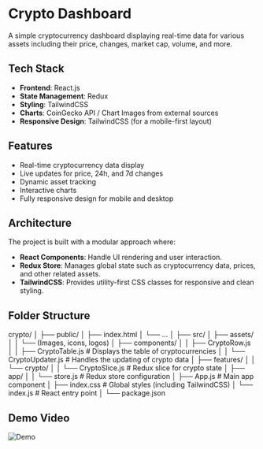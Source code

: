 # Crypto Dashboard

A simple cryptocurrency dashboard displaying real-time data for various assets including their price, changes, market cap, volume, and more.

## Tech Stack

- **Frontend**: React.js
- **State Management**: Redux
- **Styling**: TailwindCSS
- **Charts**: CoinGecko API / Chart Images from external sources
- **Responsive Design**: TailwindCSS (for a mobile-first layout)

## Features

- Real-time cryptocurrency data display
- Live updates for price, 24h, and 7d changes
- Dynamic asset tracking
- Interactive charts
- Fully responsive design for mobile and desktop

## Architecture

The project is built with a modular approach where:
- **React Components**: Handle UI rendering and user interaction.
- **Redux Store**: Manages global state such as cryptocurrency data, prices, and other related assets.
- **TailwindCSS**: Provides utility-first CSS classes for responsive and clean styling.

## Folder Structure

crypto/
│
├── public/
│   ├── index.html
│   └── ...
│
├── src/
│   ├── assets/
│   │   └── (Images, icons, logos)
│   ├── components/
│   │   ├── CryptoRow.js          
│   │   ├── CryptoTable.js        # Displays the table of cryptocurrencies
│   │   └── CryptoUpdater.js      # Handles the updating of crypto data
│   ├── features/
│   │   └── crypto/
│   │       └── CryptoSlice.js    # Redux slice for crypto state
│   ├── app/
│   │   └── store.js              # Redux store configuration
│   ├── App.js                    # Main app component
│   ├── index.css                 # Global styles (including TailwindCSS)
│   └── index.js                  # React entry point
│
└── package.json



## Demo Video

![Demo](.src/assets/20250424-0215-53.4843827.mp44)


